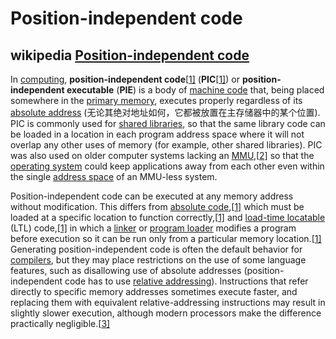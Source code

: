 # Position-independent code

## wikipedia [Position-independent code](https://en.wikipedia.org/wiki/Position-independent_code)

In [computing](https://en.wikipedia.org/wiki/Computing), **position-independent code**[[1\]](https://en.wikipedia.org/wiki/Position-independent_code#cite_note-Intel_iRMX-1) (**PIC**[[1\]](https://en.wikipedia.org/wiki/Position-independent_code#cite_note-Intel_iRMX-1)) or **position-independent executable** (**PIE**) is a body of [machine code](https://en.wikipedia.org/wiki/Machine_code) that, being placed somewhere in the [primary memory](https://en.wikipedia.org/wiki/Primary_memory), executes properly regardless of its [absolute address](https://en.wikipedia.org/wiki/Absolute_address) (无论其绝对地址如何，它都被放置在主存储器中的某个位置). PIC is commonly used for [shared libraries](https://en.wikipedia.org/wiki/Shared_library), so that the same library code can be loaded in a location in each program address space where it will not overlap any other uses of memory (for example, other shared libraries). PIC was also used on older computer systems lacking an [MMU](https://en.wikipedia.org/wiki/Memory_management_unit),[[2\]](https://en.wikipedia.org/wiki/Position-independent_code#cite_note-Levine_1999_CH8-2) so that the [operating system](https://en.wikipedia.org/wiki/Operating_system) could keep applications away from each other even within the single [address space](https://en.wikipedia.org/wiki/Address_space) of an MMU-less system.

Position-independent code can be executed at any memory address without modification. This differs from [absolute code](https://en.wikipedia.org/w/index.php?title=Absolute_code&action=edit&redlink=1),[[1\]](https://en.wikipedia.org/wiki/Position-independent_code#cite_note-Intel_iRMX-1) which must be loaded at a specific location to function correctly,[[1\]](https://en.wikipedia.org/wiki/Position-independent_code#cite_note-Intel_iRMX-1) and [load-time locatable](https://en.wikipedia.org/wiki/Load-time_locatable) (LTL) code,[[1\]](https://en.wikipedia.org/wiki/Position-independent_code#cite_note-Intel_iRMX-1) in which a [linker](https://en.wikipedia.org/wiki/Linker_(computing)) or [program loader](https://en.wikipedia.org/wiki/Loader_(computing)) modifies a program before execution so it can be run only from a particular memory location.[[1\]](https://en.wikipedia.org/wiki/Position-independent_code#cite_note-Intel_iRMX-1) Generating position-independent code is often the default behavior for [compilers](https://en.wikipedia.org/wiki/Compiler), but they may place restrictions on the use of some language features, such as disallowing use of absolute addresses (position-independent code has to use [relative addressing](https://en.wikipedia.org/wiki/Relative_address)). Instructions that refer directly to specific memory addresses sometimes execute faster, and replacing them with equivalent relative-addressing instructions may result in slightly slower execution, although modern processors make the difference practically negligible.[[3\]](https://en.wikipedia.org/wiki/Position-independent_code#cite_note-Gabert_2004-3)



